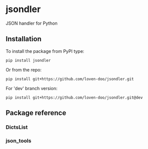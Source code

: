 # jsondler

JSON handler for Python

## Installation

To install the package from PyPI type:

```
pip install jsondler
```

Or from the repo:

```
pip install git+https://github.com/loven-doo/jsondler.git
```

For 'dev' branch version:

```
pip install git+https://github.com/loven-doo/jsondler.git@dev
```

## Package reference

### DictsList

### json_tools

